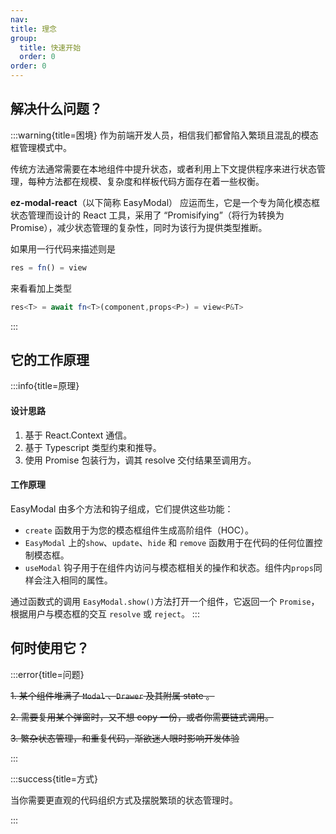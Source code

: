 ```yaml
---
nav:
title: 理念
group:
  title: 快速开始
  order: 0
order: 0
---
```


## 解决什么问题？

:::warning{title=困境}
作为前端开发人员，相信我们都曾陷入繁琐且混乱的模态框管理模式中。

传统方法通常需要在本地组件中提升状态，或者利用上下文提供程序来进行状态管理，每种方法都在规模、复杂度和样板代码方面存在着一些权衡。

 **ez-modal-react**（以下简称 EasyModal） 应运而生，它是一个专为简化模态框状态管理而设计的 React 工具，采用了 “Promisifying”（将行为转换为 Promise），减少状态管理的复杂性，同时为该行为提供类型推断。

如果用一行代码来描述则是

```ts
res = fn() = view
```

来看看加上类型

```ts
res<T> = await fn<T>(component,props<P>) = view<P&T>
```

:::

## 它的工作原理

:::info{title=原理}

#### 设计思路

1. 基于 React.Context 通信。
2. 基于 Typescript 类型约束和推导。
3. 使用 Promise 包装行为，调其 resolve 交付结果至调用方。

#### 工作原理

EasyModal 由多个方法和钩子组成，它们提供这些功能：

- `create` 函数用于为您的模态框组件生成高阶组件（HOC）。
- `EasyModal` 上的`show`、`update`、`hide` 和 `remove` 函数用于在代码的任何位置控制模态框。
- `useModal` 钩子用于在组件内访问与模态框相关的操作和状态。组件内`props`同样会注入相同的属性。

通过函数式的调用 `EasyModal.show()`方法打开一个组件，它返回一个 `Promise`，根据用户与模态框的交互 `resolve` 或 `reject`。
:::

## 何时使用它？

:::error{title=问题}

~~1. 某个组件堆满了 `Modal` 、`Drawer` 及其附属 state 。~~

~~2. 需要复用某个弹窗时，又不想 copy 一份，或者你需要链式调用。~~

~~3. 繁杂状态管理，和重复代码，渐欲迷人眼时影响开发体验~~

:::

:::success{title=方式}

当你需要更直观的代码组织方式及摆脱繁琐的状态管理时。

:::
